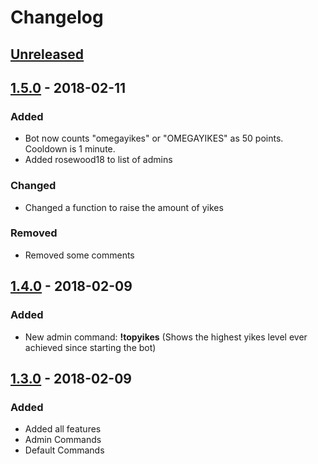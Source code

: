 # Changelog

## [Unreleased](https://github.com/theneedyguy/yikesbot/compare/v1.5.0...HEAD)

## [1.5.0](https://github.com/theneedyguy/yikesbot/tree/v1.5.0) - 2018-02-11

### Added

- Bot now counts "omegayikes" or "OMEGAYIKES" as 50 points. Cooldown is 1 minute.
- Added rosewood18 to list of admins

### Changed

- Changed a function to raise the amount of yikes

### Removed

- Removed some comments

## [1.4.0]() - 2018-02-09

### Added

- New admin command: **!topyikes** (Shows the highest yikes level ever achieved since starting the bot)

## [1.3.0]() - 2018-02-09

### Added

- Added all features
- Admin Commands
- Default Commands
